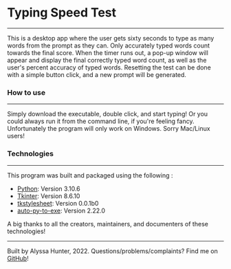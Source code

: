 # Typing Speed Test

***

This is a desktop app where the user gets sixty seconds to type as many words from the prompt as they can. Only accurately typed words count towards the final score. When the timer runs out, a pop-up window will appear and display the final correctly typed word count, as well as the user's percent accuracy of typed words. Resetting the test can be done with a simple button click, and a new prompt will be generated.

### How to use

***

Simply download the executable, double click, and start typing! Or you could always run it from the command line, if you're feeling fancy.  Unfortunately the program will only work on Windows. Sorry Mac/Linux users!

### Technologies

***

This program was built and packaged using the following :

* [Python](https://www.python.org/downloads/release/python-3106/): Version 3.10.6 
* [Tkinter](https://docs.python.org/3/library/tkinter.html): Version 8.6.10
* [tkstylesheet](https://pypi.org/project/tkstylesheet/): Version 0.0.1b0
* [auto-py-to-exe](https://pypi.org/project/auto-py-to-exe/): Version 2.22.0

A big thanks to all the creators, maintainers, and documenters of these technologies!

***


Built by Alyssa Hunter, 2022. Questions/problems/complaints? Find me on [GitHub](https://github.com/ahunter319)!

